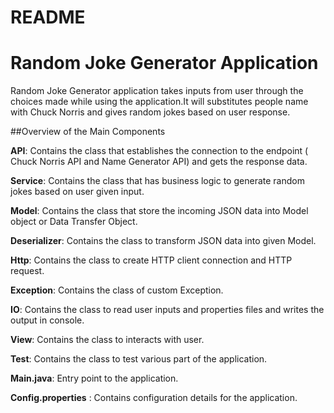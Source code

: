 # README #

# Random Joke Generator Application

Random Joke Generator application takes inputs from user through the choices made while using the application.It will substitutes people name with Chuck Norris and gives random jokes based on user response.

##Overview of the Main Components

**API**:  Contains the class that establishes the connection to the endpoint ( Chuck Norris API and Name Generator API) and gets the response data.

**Service**: Contains the class that has business logic to generate random jokes based on user given input.

**Model**:  Contains the class that store the incoming JSON data into Model object or Data Transfer Object.

**Deserializer**: Contains the class to transform JSON data into given Model.

**Http**: Contains the class to create HTTP client connection and HTTP request.

**Exception**: Contains the class of custom Exception.

**IO**: Contains the class to read user inputs and properties files and writes the output in console.

**View**: Contains the class to interacts with user.

**Test**: Contains the class to test various part of the application.

**Main.java**: Entry point to the application.

**Config.properties** : Contains configuration details for the application.